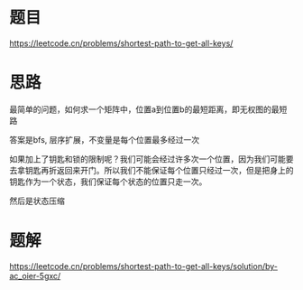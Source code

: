 # 题目

https://leetcode.cn/problems/shortest-path-to-get-all-keys/

# 思路

最简单的问题，如何求一个矩阵中，位置a到位置b的最短距离，即无权图的最短路

答案是bfs, 层序扩展，不变量是每个位置最多经过一次



如果加上了钥匙和锁的限制呢？我们可能会经过许多次一个位置，因为我们可能要去拿钥匙再折返回来开门。所以我们不能保证每个位置只经过一次，但是把身上的钥匙作为一个状态，我们保证每个状态的位置只走一次。



然后是状态压缩

# 题解

https://leetcode.cn/problems/shortest-path-to-get-all-keys/solution/by-ac_oier-5gxc/